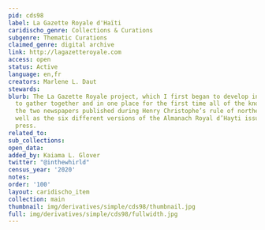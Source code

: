 ```yaml
---
pid: cds98
label: La Gazette Royale d'Haïti
caridischo_genre: Collections & Curations
subgenre: Thematic Curations
claimed_genre: digital archive
link: http://lagazetteroyale.com
access: open
status: Active
language: en,fr
creators: Marlene L. Daut
stewards:
blurb: The La Gazette Royale project, which I first began to develop in 2014, is designed
  to gather together and in one place for the first time all of the known issues of
  the two newspapers published during Henry Christophe’s rule of northern Haiti, as
  well as the six different versions of the Almanach Royal d’Hayti issued by the royal
  press.
related_to:
sub_collections:
open_data:
added_by: Kaiama L. Glover
twitter: "@inthewhirld"
census_year: '2020'
notes:
order: '100'
layout: caridischo_item
collection: main
thumbnail: img/derivatives/simple/cds98/thumbnail.jpg
full: img/derivatives/simple/cds98/fullwidth.jpg
---
```

